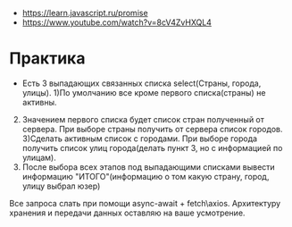 + https://learn.javascript.ru/promise
+ https://www.youtube.com/watch?v=8cV4ZvHXQL4

# Практика
* Есть 3 выпадающих связанных списка select(Cтраны, города, улицы). 
1)По умолчанию все кроме первого списка(страны) не активны.
2) Значением первого списка будет список стран полученный от сервера. При выборе страны получить от сервера список городов.
3)Сделать активным список с городами. При выборе города получить список улиц города(делать пункт 3, но с информацией по улицам).
4) После выбора всех этапов под выпадающими списками вывести информацию "ИТОГО"(информацию о том  какую страну, город, улицу выбрал юзер) <br />

Все запроса слать при помощи async-await + fetch\axios. Архитектуру хранения и передачи данных оставляю на ваше усмотрение.





